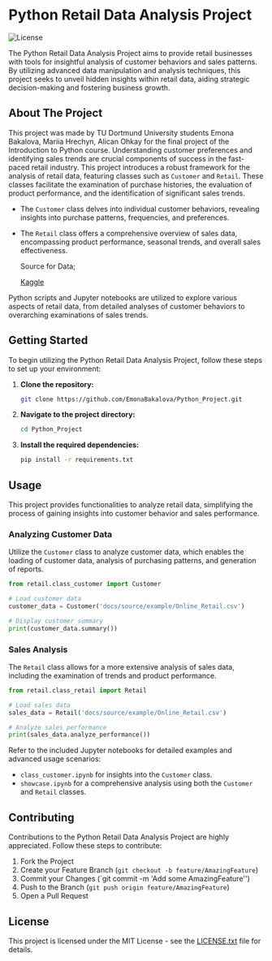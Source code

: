 
# Python Retail Data Analysis Project

![License](https://img.shields.io/badge/license-MIT-blue.svg)

The Python Retail Data Analysis Project aims to provide retail businesses with tools for insightful analysis of customer behaviors and sales patterns. By utilizing advanced data manipulation and analysis techniques, this project seeks to unveil hidden insights within retail data, aiding strategic decision-making and fostering business growth.

## About The Project

This project was made by TU Dortmund University students Emona Bakalova, Mariia Hrechyn, Alican Ohkay for the final project of the Introduction to Python course. Understanding customer preferences and identifying sales trends are crucial components of success in the fast-paced retail industry. This project introduces a robust framework for the analysis of retail data, featuring classes such as `Customer` and `Retail`. These classes facilitate the examination of purchase histories, the evaluation of product performance, and the identification of significant sales trends.

- The `Customer` class delves into individual customer behaviors, revealing insights into purchase patterns, frequencies, and preferences.
- The `Retail` class offers a comprehensive overview of sales data, encompassing product performance, seasonal trends, and overall sales effectiveness.

  Source for Data;

  [Kaggle](https://www.kaggle.com/datasets/thedevastator/online-retail-transaction-records/code)

  
Python scripts and Jupyter notebooks are utilized to explore various aspects of retail data, from detailed analyses of customer behaviors to overarching examinations of sales trends.

## Getting Started

To begin utilizing the Python Retail Data Analysis Project, follow these steps to set up your environment:

1. **Clone the repository:**

   ```bash
   git clone https://github.com/EmonaBakalova/Python_Project.git
   ```

2. **Navigate to the project directory:**

   ```bash
   cd Python_Project
   ```

3. **Install the required dependencies:**

   ```bash
   pip install -r requirements.txt
   ```

## Usage

This project provides functionalities to analyze retail data, simplifying the process of gaining insights into customer behavior and sales performance.

### Analyzing Customer Data

Utilize the `Customer` class to analyze customer data, which enables the loading of customer data, analysis of purchasing patterns, and generation of reports.

```python
from retail.class_customer import Customer

# Load customer data
customer_data = Customer('docs/source/example/Online_Retail.csv')

# Display customer summary
print(customer_data.summary())
```

### Sales Analysis

The `Retail` class allows for a more extensive analysis of sales data, including the examination of trends and product performance.

```python
from retail.class_retail import Retail

# Load sales data
sales_data = Retail('docs/source/example/Online_Retail.csv')

# Analyze sales performance
print(sales_data.analyze_performance())
```

Refer to the included Jupyter notebooks for detailed examples and advanced usage scenarios:
- `class_customer.ipynb` for insights into the `Customer` class.
- `showcase.ipynb` for a comprehensive analysis using both the `Customer` and `Retail` classes.

## Contributing

Contributions to the Python Retail Data Analysis Project are highly appreciated. Follow these steps to contribute:
1. Fork the Project
2. Create your Feature Branch (`git checkout -b feature/AmazingFeature`)
3. Commit your Changes (`git commit -m 'Add some AmazingFeature'')
4. Push to the Branch (`git push origin feature/AmazingFeature`)
5. Open a Pull Request

## License

This project is licensed under the MIT License - see the [LICENSE.txt](LICENSE.txt) file for details.
